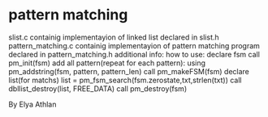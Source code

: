 # pattern matching
slist.c
containig implementayion of linked list declared in slist.h
pattern_matching.c
containig implementayion of pattern matching program declared in pattern_matching.h
additional info:
how to use:
	declare fsm
	call pm_init(fsm)
	add all pattern(repeat for each pattern): using pm_addstring(fsm, pattern, pattern_len) 
	call pm_makeFSM(fsm)
	declare list(for matchs)
	list = pm_fsm_search(fsm.zerostate,txt,strlen(txt))
	call dbllist_destroy(list, FREE_DATA)
	call pm_destroy(fsm)

By Elya Athlan
